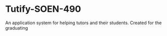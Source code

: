 # Tutify-SOEN-490
An application system for helping tutors and their students. Created for the graduating 

